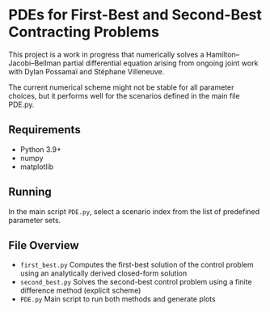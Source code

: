 # PDEs for First-Best and Second-Best Contracting Problems

This project is a work in progress that numerically solves a Hamilton–Jacobi–Bellman partial differential equation arising from ongoing joint work with Dylan Possamaï and Stéphane Villeneuve.

The current numerical scheme might not be stable for all parameter choices, but it performs well for the scenarios defined in the main file PDE.py.

## Requirements

- Python 3.9+
- numpy
- matplotlib


## Running

In the main script `PDE.py`, select a scenario index from the list of predefined parameter sets.

## File Overview

- `first_best.py`		Computes the first-best solution of the control problem using an analytically derived closed-form solution
- `second_best.py`	Solves the second-best control problem using a finite difference method (explicit scheme)
- `PDE.py`			Main script to run both methods and generate plots
